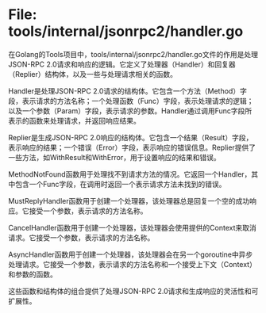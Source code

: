 # File: tools/internal/jsonrpc2/handler.go

在Golang的Tools项目中，tools/internal/jsonrpc2/handler.go文件的作用是处理JSON-RPC 2.0请求和响应的逻辑。它定义了处理器（Handler）和回复器（Replier）结构体，以及一些与处理请求相关的函数。

Handler是处理JSON-RPC 2.0请求的结构体。它包含一个方法（Method）字段，表示请求的方法名称；一个处理函数（Func）字段，表示处理请求的逻辑；以及一个参数（Param）字段，表示请求的参数。Handler通过调用Func字段所表示的函数来处理请求，并返回响应结果。

Replier是生成JSON-RPC 2.0响应的结构体。它包含一个结果（Result）字段，表示响应的结果；一个错误（Error）字段，表示响应的错误信息。Replier提供了一些方法，如WithResult和WithError，用于设置响应的结果和错误。

MethodNotFound函数用于处理找不到请求方法的情况。它返回一个Handler，其中包含一个Func字段，在调用时返回一个表示请求方法未找到的错误。

MustReplyHandler函数用于创建一个处理器，该处理器总是回复一个空的成功响应。它接受一个参数，表示请求的方法名称。

CancelHandler函数用于创建一个处理器，该处理器会使用提供的Context来取消请求。它接受一个参数，表示请求的方法名称。

AsyncHandler函数用于创建一个处理器，该处理器会在另一个goroutine中异步处理请求。它接受一个参数，表示请求的方法名称和一个接受上下文（Context）和参数的函数。

这些函数和结构体的组合提供了处理JSON-RPC 2.0请求和生成响应的灵活性和可扩展性。

